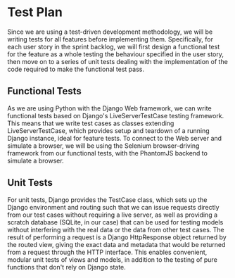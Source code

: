 # Test Plan

Since we are using a test-driven development methodology, we will be
writing tests for all features before implementing them.
Specifically, for each user story in the sprint backlog, we will first
design a functional test for the feature as a whole testing the
behaviour specified in the user story, then move on to a series of
unit tests dealing with the implementation of the code required to
make the functional test pass.

## Functional Tests

As we are using Python with the Django Web framework, we can write
functional tests based on Django's LiveServerTestCase testing
framework.  This means that we write test cases as classes extending
LiveServerTestCase, which provides setup and teardown of a running
Django instance, ideal for feature tests.  To connect to the Web
server and simulate a browser, we will be using the Selenium
browser-driving framework from our functional tests, with the
PhantomJS backend to simulate a browser.

## Unit Tests

For unit tests, Django provides the TestCase class, which sets up the
Django environment and routing such that we can issue requests
directly from our test cases without requiring a live server, as well
as providing a scratch database (SQLite, in our case) that can be used
for testing models without interfering with the real data or the data
from other test cases.  The result of performing a request is a Django
HttpResponse object returned by the routed view, giving the exact data
and metadata that would be returned from a request through the HTTP
interface.  This enables convenient, modular unit tests of views and
models, in addition to the testing of pure functions that don't rely
on Django state.
